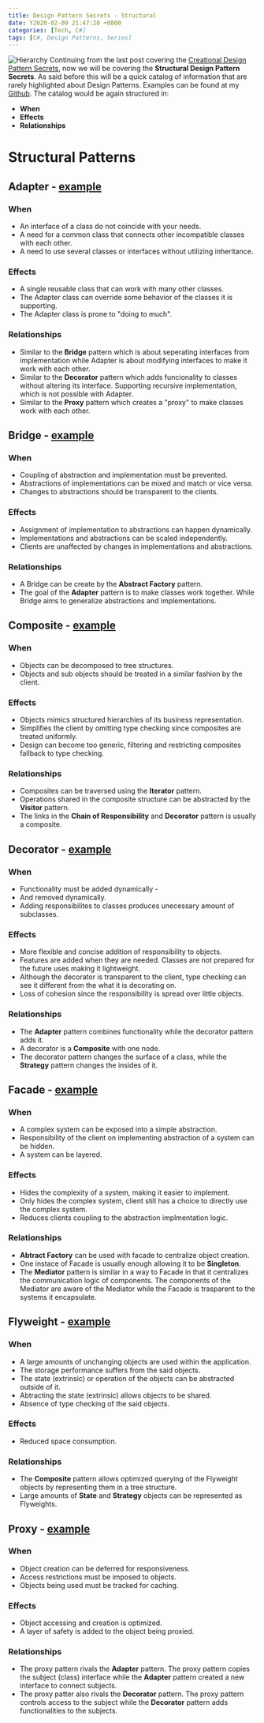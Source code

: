 ```yaml
---
title: Design Pattern Secrets - Structural
date: Y2020-02-09 21:47:20 +0800
categories: [Tech, C#]
tags: [C#, Design Patterns, Series]
---
```


![Hierarchy](https://drive.google.com/uc?export=view&id=1c4WPE0vT_L5GdGMA1C3EmaEq9dWXMw-w)
Continuing from the last post covering the [Creational Design Pattern Secrets](https://ianescober.github.io/posts/design-patterns-secrets-creational/), now we will be covering the __Structural Design Pattern Secrets__. As said before this will be a quick catalog of information that are rarely highlighted about Design Patterns. Examples can be found at my [Github](http://github.com/ianescober/designpatterns). The catalog would be again structured in:
- __When__
- __Effects__
- __Relationships__

# Structural Patterns
## Adapter - [example](https://github.com/IanEscober/DesignPatterns/tree/master/src/Adapter)
### When
- An interface of a class do not coincide with your needs.
- A need for a common class that connects other incompatible classes with each other.
- A need to use several classes or interfaces without utilizing inheritance.
### Effects
- A single reusable class that can work with many other classes.
- The Adapter class can override some behavior of the classes it is supporting.
- The Adapter class is prone to "doing to much".

### Relationships
- Similar to the __Bridge__ pattern which is about seperating interfaces from implementation while Adapter is about modifying interfaces to make it work with each other.
- Similar to the __Decorator__ pattern which adds funcionality to classes without altering its interface. Supporting recursive implementation, which is not possible with Adapter.
- Similar to the __Proxy__ pattern which creates a "proxy" to make classes work with each other.

## Bridge - [example](https://github.com/IanEscober/DesignPatterns/tree/master/src/Bridge)
### When
- Coupling of abstraction and implementation must be prevented.
- Abstractions of implementations can be mixed and match or vice versa.
- Changes to abstractions should be transparent to the clients.
### Effects
- Assignment of implementation to abstractions can happen dynamically.
- Implementations and abstractions can be scaled independently.
- Clients are unaffected by changes in implementations and abstractions.
### Relationships
- A Bridge can be create by the __Abstract Factory__ pattern.
- The goal of the __Adapter__ pattern is to make classes work together. While Bridge aims to generalize abstractions and implementations.

## Composite - [example](https://github.com/IanEscober/DesignPatterns/tree/master/src/Composite)
### When
- Objects can be decomposed to tree structures.
- Objects and sub objects should be treated in a similar fashion by the client. 
### Effects
- Objects mimics structured hierarchies of its business representation.
- Simplifies the client by omitting type checking since composites are treated uniformly.
- Design can become too generic, filtering and restricting composites fallback to type checking.
### Relationships
- Composites can be traversed using the __Iterator__ pattern.
- Operations shared in the composite structure can be abstracted by the __Visitor__ pattern.
- The links in the __Chain of Responsibility__ and __Decorator__ pattern is usually a composite.

## Decorator - [example](https://github.com/IanEscober/DesignPatterns/tree/master/src/Decorator)
### When
- Functionality must be added dynamically -
- And removed dynamically.
- Adding responsibilites to classes produces unecessary amount of subclasses.
### Effects
- More flexible and concise addition of responsibility to objects.
- Features are added when they are needed. Classes are not prepared for the future uses making it lightweight.
- Although the decorator is transparent to the client, type checking can see it different from the what it is decorating on.
- Loss of cohesion since the responsibility is spread over little objects.
### Relationships
- The __Adapter__ pattern combines functionality while the decorator pattern adds it.
- A decorator is a __Composite__ with one node.
- The decorator pattern changes the surface of a class, while the __Strategy__ pattern changes the insides of it.

## Facade - [example](https://github.com/IanEscober/DesignPatterns/tree/master/src/Facade)
### When
- A complex system can be exposed into a simple abstraction.
- Responsibility of the client on implementing abstraction of a system can be hidden.
- A system can be layered.
### Effects
- Hides the complexity of a system, making it easier to implement.
- Only hides the complex system, client still has a choice to directly use the complex system.
- Reduces clients coupling to the abstraction implmentation logic.
### Relationships
- __Abtract Factory__ can be used with facade to centralize object creation.
- One instace of Facade is usually enough allowing it to be __Singleton__.
- The __Mediator__ pattern is similar in a way to Facade in that it centralizes the communication logic of components. The components of the Mediator are aware of the Mediator while the Facade is trasparent to the systems it encapsulate.

## Flyweight - [example](https://github.com/IanEscober/DesignPatterns/tree/master/src/Flyweight)
### When
- A large amounts of unchanging objects are used within the application.
- The storage performance suffers from the said objects.
- The state (extrinsic) or operation of the objects can be abstracted outside of it.
- Abtracting the state (extrinsic) allows objects to be shared.
- Absence of type checking of the said objects.
### Effects
- Reduced space consumption.
### Relationships
- The __Composite__ pattern allows optimized querying of the Flyweight objects by representing them in a tree structure.
- Large amounts of __State__ and __Strategy__ objects can be represented as Flyweights.

## Proxy - [example](https://github.com/IanEscober/DesignPatterns/tree/master/src/Proxy)
### When
- Object creation can be deferred for responsiveness.
- Access restrictions must be imposed to objects.
- Objects being used must be tracked for caching.
### Effects
- Object accessing and creation is optimized.
- A layer of safety is added to the object being proxied.
### Relationships
- The proxy pattern rivals the __Adapter__ pattern. The proxy pattern copies the subject (class) interface while the __Adapter__ pattern created a new interface to connect subjects.
- The proxy patter also rivals the __Decorator__ pattern. The proxy pattern controls access to the subject while the __Decorator__ pattern adds functionalities to the subjects.